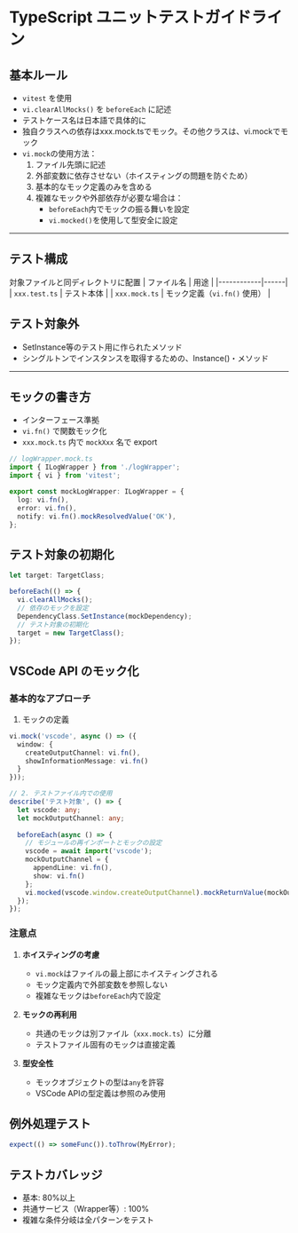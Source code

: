 # TypeScript ユニットテストガイドライン

## 基本ルール

- `vitest` を使用
- `vi.clearAllMocks()` を `beforeEach` に記述
- テストケース名は日本語で具体的に
- 独自クラスへの依存はxxx.mock.tsでモック。その他クラスは、vi.mockでモック
- `vi.mock`の使用方法：
  1. ファイル先頭に記述
  2. 外部変数に依存させない（ホイスティングの問題を防ぐため）
  3. 基本的なモック定義のみを含める
  4. 複雑なモックや外部依存が必要な場合は：
     - `beforeEach`内でモックの振る舞いを設定
     - `vi.mocked()`を使用して型安全に設定

---

## テスト構成
対象ファイルと同ディレクトリに配置
| ファイル名 | 用途 |
|------------|------|
| `xxx.test.ts` | テスト本体 |
| `xxx.mock.ts` | モック定義（`vi.fn()` 使用） |

## テスト対象外
- SetInstance等のテスト用に作られたメソッド
- シングルトンでインスタンスを取得するための、Instance()・メソッド

---

## モックの書き方

- インターフェース準拠
- `vi.fn()` で関数モック化
- `xxx.mock.ts` 内で `mockXxx` 名で export

```ts
// logWrapper.mock.ts
import { ILogWrapper } from './logWrapper';
import { vi } from 'vitest';

export const mockLogWrapper: ILogWrapper = {
  log: vi.fn(),
  error: vi.fn(),
  notify: vi.fn().mockResolvedValue('OK'),
};
```

## テスト対象の初期化

```ts
let target: TargetClass;

beforeEach(() => {
  vi.clearAllMocks();
  // 依存のモックを設定
  DependencyClass.SetInstance(mockDependency);
  // テスト対象の初期化
  target = new TargetClass();
});
```

## VSCode API のモック化

### 基本的なアプローチ

1. モックの定義
```ts
vi.mock('vscode', async () => ({
  window: {
    createOutputChannel: vi.fn(),
    showInformationMessage: vi.fn()
  }
}));

// 2. テストファイル内での使用
describe('テスト対象', () => {
  let vscode: any;
  let mockOutputChannel: any;
  
  beforeEach(async () => {
    // モジュールの再インポートとモックの設定
    vscode = await import('vscode');
    mockOutputChannel = {
      appendLine: vi.fn(),
      show: vi.fn()
    };
    vi.mocked(vscode.window.createOutputChannel).mockReturnValue(mockOutputChannel);
  });
});
```

### 注意点

1. **ホイスティングの考慮**
   - `vi.mock`はファイルの最上部にホイスティングされる
   - モック定義内で外部変数を参照しない
   - 複雑なモックは`beforeEach`内で設定

2. **モックの再利用**
   - 共通のモックは別ファイル（`xxx.mock.ts`）に分離
   - テストファイル固有のモックは直接定義

3. **型安全性**
   - モックオブジェクトの型は`any`を許容
   - VSCode APIの型定義は参照のみ使用

## 例外処理テスト

```ts
expect(() => someFunc()).toThrow(MyError);
```

## テストカバレッジ

- 基本: 80%以上
- 共通サービス（Wrapper等）: 100%
- 複雑な条件分岐は全パターンをテスト